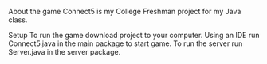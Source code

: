 About the game
Connect5 is my College Freshman project for my Java class.

Setup
To run the game download project to your computer. Using an IDE run Connect5.java in the main package to start game.
To run the server run Server.java in the server package.

